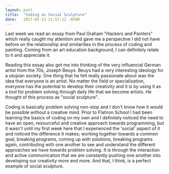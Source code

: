 ```yaml
---
layout: post
title:  "Coding as Social Sculpture"
date:   2017-02-13 21:57:12 -0500
---
```



Last week we read an essay from Paul Graham "Hackers and Painters" which really caught my attention and gave me a perspective I did not have before on the relationship and similarities in the process of coding and painting. Coming from an art education background, I can definitely relate to it and appreciate it.

Reading this essay also got me into thinking of the very influencial German artist from the 70s, Joseph Beuys. 
Beuys had a very interesting ideology for a utopian society. One thing that he felt really passionate about was the idea that everyone is an artist. No matter the field or specialization, everyone has the potential to develop their creativity and it is by using it as a tool for problem solving through daily life that we become artists. He thought of this process as "social sculpture".

Coding is basically problem solving non-stop and I don't know how it would be possible without a creative mind. Prior to Flatiron School I had been learning the basics of coding on my own and I definitely noticed the need to have an open, resourceful and creative approach towards programming, but it wasn't until my first week here that I experienced the 'social' aspect of it and noticed the difference it makes; working together towards a common goal, breaking programs, coming up with solutions, breaking programs again, contributing with one another to see and understand the different approaches we have towards problem solving. It is through the interaction and active communication that we are constantly pushing one another into developing our creativity more and more. And that, I think, is a perfect example of social sculpture.


